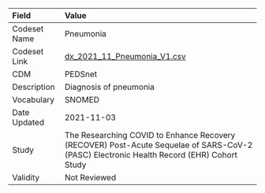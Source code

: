 |Field        |Value                                                                                                                                    |
|:------------|:----------------------------------------------------------------------------------------------------------------------------------------|
|Codeset Name |Pneumonia                                                                                                                                |
|Codeset Link |[dx_2021_11_Pneumonia_V1.csv](https://github.com/PEDSnet/Variable-Dictionary/blob/main/conditions/dx_2021_11_Pneumonia_V1.csv)           |
|CDM          |PEDSnet                                                                                                                                  |
|Description  |Diagnosis of pneumonia                                                                                                                   |
|Vocabulary   |SNOMED                                                                                                                                   |
|Date Updated |2021-11-03                                                                                                                               |
|Study        |The Researching COVID to Enhance Recovery (RECOVER) Post-Acute Sequelae of SARS-CoV-2 (PASC) Electronic Health Record (EHR) Cohort Study |
|Validity     |Not Reviewed                                                                                                                             |
